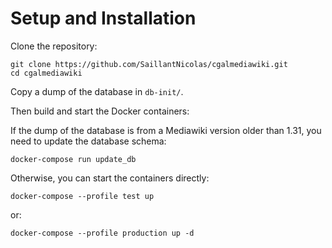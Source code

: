 # Setup and Installation

Clone the repository:

```shell
git clone https://github.com/SaillantNicolas/cgalmediawiki.git
cd cgalmediawiki
```

Copy a dump of the database in `db-init/`.

Then build and start the Docker containers:

If the dump of the database is from a Mediawiki version older than 1.31, you need to update the database schema:

```shell
docker-compose run update_db
```

Otherwise, you can start the containers directly:

```shell
docker-compose --profile test up
```

or:

```shell
docker-compose --profile production up -d
```
